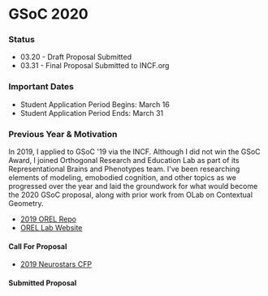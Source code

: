 # GSoC 2020

### Status
- 03.20 - Draft Proposal Submitted
- 03.31 - Final Proposal Submitted to INCF.org

### Important Dates
- Student Application Period Begins: March 16
- Student Application Period Ends: March 31


### Previous Year & Motivation
In 2019, I applied to GSoC '19 via the INCF. Although I did not win the GSoC Award, I joined Orthogonal Research and Education Lab as part of its Representational Brains and Phenotypes team. I've been researching elements of modeling, emobodied cognition, and other topics as we progressed over the year and laid the groundwork for what would become the 2020 GSoC proposal, along with prior work from OLab on Contextual Geometry. 
- [2019 OREL Repo](https://github.com/Orthogonal-Research-Lab/GSoC-Braitenberg-Vehicles)
- [OREL Lab Website](https://representational-brains-phenotypes.weebly.com/)

#### Call For Proposal 
- [2019 Neurostars CFP](https://neurostars.org/t/gsoc-project-idea-15-modeling-neural-development-with-braitenberg-vehicles/3385)

#### Submitted Proposal
